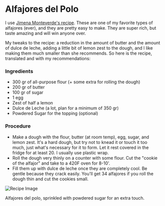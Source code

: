 <div class="recipe-container">
  <div class="recipe-text">
    <!-- Recipe content goes here -->
    <h1>Alfajores del Polo</h1>
    <p>I use <a href="https://es-la.facebook.com/JimenaMonteverdePaginaoficial/photos/los-famosos-alfajores-del-polo-una-receta-que-siempre-sale-bien-muyyy-f%C3%A1cil-de-h/2534269519981422/" target="_blank"> Jimena Monteverde's recipe</a>. These are one of my favorite types of alfajores (ever), and they are pretty easy to make. They are super rich, but taste amazing and will win anyone over.</p>
    <p> My tweaks to the recipe: a reduction in the amount of butter and the amount of dulce de leche, adding a little bit of lemon zest to the dough, and I like making them much smaller than she recommends. So here is the recipe, translated and with my recommendations:</p>
    <h3>Ingredients</h3>
       <ul>
        <li>300 gr of all-purpose flour (+ some extra for rolling the dough)</li>
        <li>200 gr of butter</li>
        <li>100 gr of sugar</li>
        <li>1 egg</li>
        <li>Zest of half a lemon</li>
        <li>Dulce de Leche (a lot, plan for a minimum of 350 gr)</li>
        <li>Powdered Sugar for the topping (optional)</li>
        </ul> </p>
    <h3>Procedure</h3>
        <ul>
        <li>Make a dough with the flour, butter (at room temp), egg, sugar, and lemon zest. It's a hard dough, but try not to knead it or touch it too much, just what's necessary for it to form. Let it rest covered in the fridge for at least 20. I usually use plastic wrap. </li>
        <li>Roll the dough very thinly on a counter with some flour. Cut the "cookie of the alfajor" and take to a 420F oven for 8-10'. </li>
        <li>Fill them up with dulce de leche once they are completely cool. Be gentle because they crack easily. You'll get 34 alfajores if you roll the dough thin and cut the cookies small.</li> 
        </ul></p>
  </div>
  <div class="recipe-image">
    <img src="AlfajorDelPolo.jpg" alt="Recipe Image">
    <div class="recipe-caption">
      <p>Alfajores del polo, sprinkled with powdered sugar for an extra touch.</p>
    </div>
  </div>
</div>

